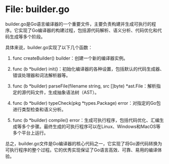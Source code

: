 # File: builder.go

builder.go是Go语言编译器的一个重要文件，主要负责构建并生成可执行的程序。它实现了Go编译器的构建过程，包括源代码解析、语义分析、代码优化和代码生成等多个阶段。

具体来说，builder.go实现了以下几个函数：

1. func createBuilder() builder：创建一个新的编译器实例。

2. func (b *builder) init()：初始化编译器的各种设置，包括默认的代码生成器、错误处理器和词法解析器等。

3. func (b *builder) parseFile(filename string, src []byte) *ast.File：解析指定的源代码文件，生成抽象语法树（AST）。

4. func (b *builder) typeCheck(pkg *types.Package) error：对指定的Go包进行类型检查和语义分析。

5. func (b *builder) compile() error：生成可执行程序，包括代码优化、汇编生成等多个步骤。最终生成的可执行程序可以在Linux、Windows和MacOS等多个平台上运行。

总之，builder.go文件是Go编译器的核心代码之一，它实现了将Go源代码转换为可执行程序的整个过程。它的优秀实现保证了Go语言高效、可靠、易用的编译体验。

